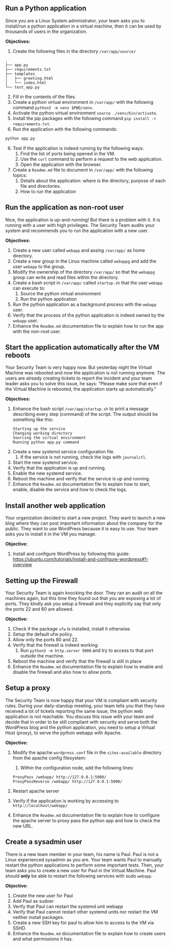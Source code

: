 ## Run a Python application

Since you are a Linux System administrator, your team asks you to install/run a python application in a virtual machine, then it can be used by thousands of users in the organization.

**Objectives:**

1. Create the following files in the directory `/var/app/source/`

```
.
├── app.py
├── requirements.txt
├── templates
│   ├── greeting.html
│   └── index.html
└── test_app.py
```

2. Fill in the contents of the files.
3. Create a python virtual environment in `/var/app/` with the following command `python3 -m venv $PWD/venv`.
4. Activate the python virtual environment `source ./venv/bin/activate`.
4. Install the pip packages with the following command `pip install -r requirements.txt`.
5. Run the application with the following commands:

```bash
python app.py
```

6. Test if the application is indeed running by the following ways:
    1. Find the list of ports being opened in the VM.
    2. Use the `curl` command to perform a request to the web application.
    3. Open the application with the browser.
7. Create a `Readme.md` file to document in `/var/app/` with the following topics:
    1. Details about the application: where is the directory, purpose of each file and directories.
    2. How to run the application

## Run the application as non-root user

Nice, the application is up-and-running! But there is a problem with it. It is running with a user with high privileges.
The Security Team audits your system and recommends you to run the application with a new user.

**Objectives:**

1. Create a new user called `webapp` and assing `/var/app/` as home directory.
2. Create a new group in the Linux machine called `webappg` and add the user `webapp` to the group.
3. Modify the ownership of the directory `/var/app/` so that the `webappg` group can write and read files within the directory.
4. Create a bash script in `/var/app/` called `startup.sh` that the user `webapp` can execute to:
    1. Source the python virtual environment
    2. Run the python application
5. Run the python application as a background process with the `webapp` user.
6. Verify that the process of the python application is indeed owned by the `webapp` user.
7. Enhance the `Readme.md` documentation file to explain how to run the app with the non-root user.


## Start the application automatically after the VM reboots

Your Security Team is very happy now. But yesterday night the Virtual Machine was rebooted and now the application is not running anymore. The users are already creating tickets to report the incident and your team leader asks you to solve this issue, he says: "Please make sure that even if the Virtual Machine is rebooted, the application starts up automatically."

**Objectives:**

1. Enhance the bash script `/var/app/startup.sh` to print a message describing every step (command) of the script. The output should be something like this:
    ```
    Starting up the service
    Changing working directory
    Sourcing the virtual environment
    Running python app.py command
    ```
1. Create a new systemd service configuration file.
    1. If the service is not running, check the logs with `journalctl`.
2. Start the new systemd service.
3. Verify that the application is up and running.
4. Enable the new systemd service.
5. Reboot the machine and verify that the service is up and running.
6. Enhance the `Readme.md` documentation file to explain how to start, enable, disable the service and how to check the logs.

## Install another web application

Your organization decided to start a new project. They want to launch a new blog where they can post important information about the company for the public. They want to use WordPress because it is easy to use. Your team asks you to install it in the VM you manage.

**Objective:**

1. Install and configure WordPress by following this guide: https://ubuntu.com/tutorials/install-and-configure-wordpress#1-overview

## Setting up the Firewall

Your Security Team is again knocking the door. They ran an audit on all the machines again, but this time they found out that you are exposing a lot of ports. They kindly ask you setup a firewall and they explicitly say that only the ports 22 and 80 are allowed.

**Objective:**

1. Check if the package `ufw` is installed, install it otherwise.
2. Setup the default ufw policy.
3. Allow only the ports 80 and 22.
4. Verify that the firewall is indeed working:
    1. Run `python3 -m http.server 9000` and try to access to that port outside the machine.
5. Reboot the machine and verify that the firewall is still in place
6. Enhance the `Readme.md` documentation file to explain how to enable and disable the firewall and also how to allow ports.

## Setup a proxy

The Security Team is now happy that your VM is compliant with security rules. During your daily-standup meeting, your team tells you that they have received a lot of tickets reporting the same issue, the python web application is not reachable. You discuss this issue with your team and decide that in order to be still compliant with security and serve both the WordPress blog and the python application, you need to setup a Virtual Host (proxy), to serve the python webapp with Apache.

**Objective:**

1. Modify the apache `wordpress.conf` file in the `sites-available` directory from the apache config filesystem:
    1. Within the <VirtualHost> configuration node, add the following lines:

    ```
    ProxyPass /webapp/ http://127.0.0.1:5000/
    ProxyPassReverse /webapp/ http://127.0.0.1:5000/
    ```
2. Restart apache server
3. Verify if the application is working by accessing to `http://localhost/webapp/`
4. Enhance the `Readme.md` documentation file to explain how to configure the apache server to proxy pass the python app and how to check the new URL.


## Create a sysadmin user

There is a new team member in your team, his name is Paul. Paul is not a Linux experienced sysadmin as you are. Your team wants Paul to manually restart the python applications to perform some important tests. Then, your team asks you to create a new user for Paul in the Virtual Machine. Paul should **only** be able to restart the following services with sudo `webapp`.

**Objective:**

1. Create the new user for Paul
2. Add Paul as sudoer
3. Verify that Paul can restart the systemd unit webapp
4. Verify that Paul cannot restart other systemd units nor restart the VM neither install packages.
5. Create a new SSH key for paul to allow him to access to the VM via SSHD.
6. Enhance the `Readme.md` documentation file to explain how to create users and what permissions it has.
